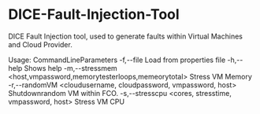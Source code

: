 # DICE-Fault-Injection-Tool
DICE Fault Injection tool, used to generate faults within Virtual Machines and Cloud Provider.

Usage: CommandLineParameters
 -f,--file <arg>                                                   Load from properties file
 -h,--help                                                         Shows help
 -m,--stressmem <host,vmpassword,memorytesterloops,memeorytotal>   Stress VM Memory
 -r,--randomVM <cloudusername, cloudpassword, vmpassword, host>    Shutdownrandom VM within FCO.
 -s,--stresscpu <cores, stresstime, vmpassword, host>              Stress VM CPU
 
